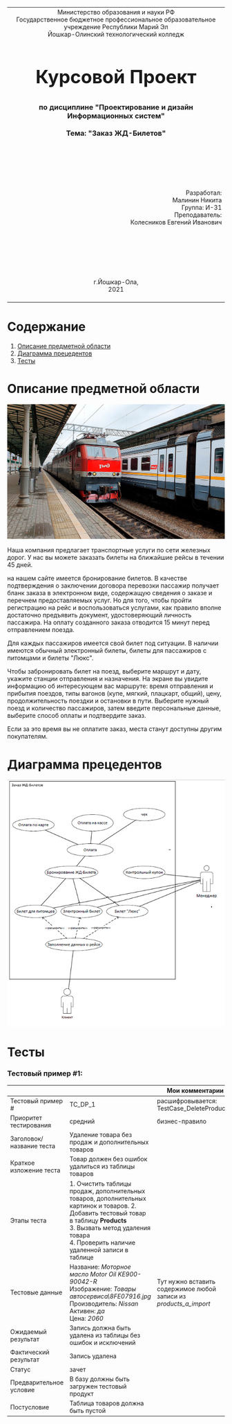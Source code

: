 <table style="width: 100%;">
  <tr>
    <td style="text-align: center; border: none;">
    Министерство образования и науки РФ<br>
Государственное бюджетное профессиональное образовательное учреждение Республики Марий Эл<br>
Йошкар-Олинский технологический колледж
</td>
  </tr>
  <tr>
    <td style="text-align: center; border: none; height: 15em;">
    <h2 style="font-size:3em;">Курсовой Проект</h2>
      <h3>по дисциплине "Проектирование и дизайн Информационных систем"<br><br> Тема:<b> "Заказ ЖД-Билетов"<b> </h3></td>
  </tr>
  <tr>
    <br><br><td style="text-align: right; border: none; height: 20em;">
      Разработал:<br/>
      Малинин Никита<br>
      Группа: И-31<br>
      Преподаватель:<br>
      Колесников Евгений Иванович
    </td>
  </tr>
  <tr>
    <td style="text-align: center; border: none; height: 5em;">
    г.Йошкар-Ола,<br> 2021</td>
  </tr>
</table>
<div style="page-break-after: always;"></div>

# Содержание  

1. [Описание предметной области](#описание-предметной-области)
2. [Диаграмма прецедентов](#диаграмма-прецедентов)
3. [Тесты](#тесты)

# Описание предметной области

![](./img/1.jpeg)

Наша компания предлагает транспортные услуги по сети железных дорог. У нас вы можете заказать билеты на ближайшие рейсы в течении 45 дней.

 на нашем сайте имеется бронирование билетов.
В качестве подтверждения о заключении договора перевозки пассажир получает бланк заказа в электронном виде, содержащую сведения о заказе и перечнем предоставляемых услуг.
 Но для того, чтобы пройти регистрацию на рейс и воспользоваться услугами, 
как правило вполне достаточно предъявить документ, удостоверяющий личность пассажира. 
На оплату созданного заказа отводится 15 минут перед отправлением поезда.

Для каждых пассажиров имеется свой билет под ситуации. В наличии имеются обычный электронный билеты, билеты для пассажиров с питомцами и билеты "Люкс".


Чтобы забронировать билет на поезд, выберите маршрут и дату, укажите станции отправления и назначения. 
На экране вы увидите информацию об интересующем вас маршруте: время отправления и прибытия поездов, типы вагонов (купе, мягкий, плацкарт, общий), 
цену, продолжительность поездки и остановки в пути. Выберите нужный поезд и количество пассажиров, затем введите персональные данные,
 выберите способ оплаты и подтвердите заказ.

 Если за это время вы не оплатите заказ, места станут доступны другим покупателям. 

# Диаграмма прецедентов

![](./img/2.png)

# Тесты
  ### Тестовый пример #1:

&nbsp;|&nbsp;| Мои комментарии
---|---|---
Тестовый пример # | TC_DP_1 | расшифровывается: TestCase_DeleteProduct_x
Приоритет тестирования | средний | бизнес-правило
Заголовок/название теста | Удаление товара без продаж и дополнительных товаров |
Краткое изложение теста | Товар должен без ошибок удалиться из таблицы товаров |
Этапы теста | 1. Очистить таблицы продаж, дополнительных товаров, дополнительных картинок и товаров. 2. Добавить тестовый товар в таблицу **Products**<br/>3. Вызвать метод удаления товара<br/>4. Проверить наличие удаленной записи в таблице |
Тестовые данные | Название: *Моторное масло Motor Oil KE900-90042-R*<br/>Изображение: *Товары автосервиса\8FE07916.jpg*<br/>Производитель: *Nissan*<br/>Активен: *да*<br/>Цена: *2060* | Тут нужно вставить содержимое любой записи из *products_a_import*
Ожидаемый результат | Запись должна быть удалена из таблицы без ошибок и исключений |
Фактический результат | Запись удалена | 
Статус | зачет | 
Предварительное условие | В базу должны быть загружен тестовый продукт |
Постусловие | Таблица товаров должна быть пустой |
